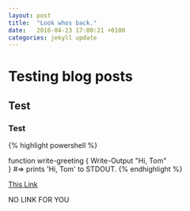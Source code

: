 ```yaml
---
layout: post
title:  "Look whos back."
date:   2016-04-23 17:00:21 +0100
categories: jekyll update
---
```

# Testing blog posts

## Test

### Test



{% highlight powershell %}

function write-greeting {
    Write-Output "Hi, Tom"    
}
#=> prints 'Hi, Tom' to STDOUT.
{% endhighlight %}

[This Link][link1]

NO LINK FOR YOU

[link1]: http://www.google.com
